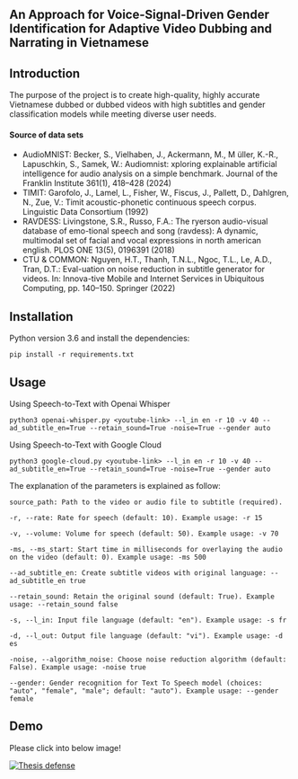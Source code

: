 ## An Approach for Voice-Signal-Driven Gender Identification for Adaptive Video Dubbing and Narrating  in Vietnamese

## Introduction
The purpose of the project is to create high-quality, highly accurate Vietnamese dubbed or dubbed videos with high subtitles and gender classification models while meeting diverse user needs.

#### Source of data sets
- AudioMNIST: Becker, S., Vielhaben, J., Ackermann, M., M ̈uller, K.-R., Lapuschkin, S., Samek, W.: Audiomnist:  xploring explainable artificial intelligence for audio analysis on a simple benchmark. Journal of the Franklin Institute
361(1), 418–428 (2024)
- TIMIT: Garofolo, J., Lamel, L., Fisher, W., Fiscus, J., Pallett, D., Dahlgren, N., Zue, V.: Timit acoustic-phonetic continuous speech corpus. Linguistic
Data Consortium (1992)
- RAVDESS: Livingstone, S.R., Russo, F.A.: The ryerson audio-visual database of emo-tional speech and song (ravdess): A dynamic, multimodal set of facial and vocal expressions in north american english. PLOS ONE 13(5), 0196391 (2018)
- CTU & COMMON: Nguyen, H.T., Thanh, T.N.L., Ngoc, T.L., Le, A.D., Tran, D.T.: Eval-uation on noise reduction in subtitle generator for videos. In: Innova-tive Mobile and Internet Services in Ubiquitous Computing, pp. 140–150. Springer (2022)

## Installation
Python version 3.6 and install the dependencies:

    pip install -r requirements.txt

## Usage
Using Speech-to-Text with Openai Whisper

    python3 openai-whisper.py <youtube-link> --l_in en -r 10 -v 40 --ad_subtitle_en=True --retain_sound=True -noise=True --gender auto 

Using Speech-to-Text with Google Cloud

    python3 google-cloud.py <youtube-link> --l_in en -r 10 -v 40 --ad_subtitle_en=True --retain_sound=True -noise=True --gender auto

The explanation of the parameters is explained as follow:

    

    source_path: Path to the video or audio file to subtitle (required).
    
    -r, --rate: Rate for speech (default: 10). Example usage: -r 15

    -v, --volume: Volume for speech (default: 50). Example usage: -v 70

    -ms, --ms_start: Start time in milliseconds for overlaying the audio on the video (default: 0). Example usage: -ms 500

    --ad_subtitle_en: Create subtitle videos with original language: --ad_subtitle_en true

    --retain_sound: Retain the original sound (default: True). Example usage: --retain_sound false
    
    -s, --l_in: Input file language (default: "en"). Example usage: -s fr

    -d, --l_out: Output file language (default: "vi"). Example usage: -d es

    -noise, --algorithm_noise: Choose noise reduction algorithm (default: False). Example usage: -noise true

    --gender: Gender recognition for Text To Speech model (choices: "auto", "female", "male"; default: "auto"). Example usage: --gender female

## Demo

Please click into below image!

[![Thesis defense](https://img.youtube.com/vi/MAtX8bfNNy4/0.jpg)](https://www.youtube.com/watch?v=MAtX8bfNNy4)
